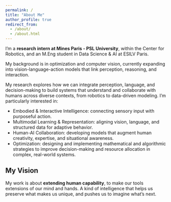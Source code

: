 ```yaml
---
permalink: /
title: "About Me"
author_profile: true
redirect_from: 
  - /about/
  - /about.html
---
```


I’m a **research intern at Mines Paris - PSL University**, within the Center for Robotics, and an M.Eng student in Data Science & AI at ESILV Paris.

My background is in optimization and computer vision, currently expanding into vision-language-action models that link perception, reasoning, and interaction.

My research explores how we can integrate perception, language, and decision-making to build systems that understand and collaborate with humans across diverse contexts, from robotics to data-driven modeling.
I’m particularly interested in:

- Embodied & Interactive Intelligence: connecting sensory input with purposeful action.
- Multimodal Learning & Representation: aligning vision, language, and structured data for adaptive behavior.
- Human-AI Collaboration: developing models that augment human creativity, expertise, and situational awareness.
- Optimization: designing and implementing mathematical and algorithmic strategies to improve decision-making and resource allocation in complex, real-world systems.


My Vision
------
My work is about **extending human capability**, to make our tools extensions of our mind and hands.
A kind of intelligence that helps us preserve what makes us unique, and pushes us to imagine what’s next.